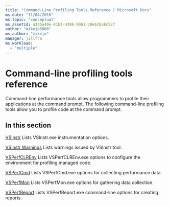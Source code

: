 ```yaml
---
title: "Command-Line Profiling Tools Reference | Microsoft Docs"
ms.date: "11/04/2016"
ms.topic: "conceptual"
ms.assetid: a34ba40e-01b1-4386-90b1-c8e628a8c527
author: "mikejo5000"
ms.author: "mikejo"
manager: jillfra
ms.workload:
  - "multiple"
---
```

# Command-line profiling tools reference
Command-line performance tools allow programmers to profile their applications at the command prompt. The following command-line profiling tools allow you to profile code at the command prompt.

## In this section
 [VSInstr](../profiling/vsinstr.md)
 Lists VSInstr.exe instrumentation options.

 [VSInstr Warnings](../profiling/vsinstr-warnings.md)
 Lists warnings issued by VSInstr tool.

 [VSPerfCLREnv](../profiling/vsperfclrenv.md)
 Lists VSPerfCLREnv.exe options to configure the environment for profiling managed code.

 [VSPerfCmd](../profiling/vsperfcmd.md)
 Lists VSPerfCmd.exe options for collecting performance data.

 [VSPerfMon](../profiling/vsperfmon.md)
 Lists VSPerfMon.exe options for gathering data collection.

 [VSPerfReport](../profiling/vsperfreport.md)
 Lists VSPerfReport.exe command-line options for creating reports.